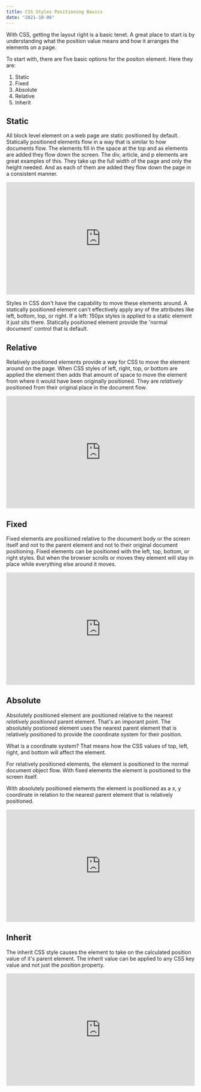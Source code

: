 ```yaml
---
title: CSS Styles Positioning Basics
date: "2021-10-06"
---
```


With CSS, getting the layout right is a basic tenet. A great place to start is by understanding what the position value means and how it arranges the elements on a page. 

To start with, there are five basic options for the positon element. Here they are:

1. Static
2. Fixed
3. Absolute
4. Relative
5. Inherit

## Static

All block level element on a web page are static positioned by default. Statically positioned elements flow in a way that is similar to how documents flow. The elements fill in the space at the top and as elements are added they flow down the screen. The div, article, and p elements are great examples of this. They take up the full width of the page and only the height needed. And as each of them are added they flow down the page in a consistent manner.

<iframe height="300" style="width: 100%;" scrolling="no" title="CSS Demo: Static block elements" src="https://codepen.io/pattee/embed/jOGapBM?default-tab=html%2Cresult" frameborder="no" loading="lazy" allowtransparency="true" allowfullscreen="true">
  See the Pen <a href="https://codepen.io/pattee/pen/jOGapBM">
  CSS Demo: Static block elements</a> by Pattee Green (<a href="https://codepen.io/pattee">@pattee</a>)
  on <a href="https://codepen.io">CodePen</a>.
</iframe>

Styles in CSS don't have the capability to move these elements around. A statically positioned element can't effectively apply any of the attributes like left, bottom, top, or right. If a left: 150px styles is applied to a static element it just sits there. Statically positioned element provide the 'normal document' control that is default.

## Relative

Relatively positioned elements provide a way for CSS to move the element around on the page. When CSS styles of left, right, top, or bottom are applied the element then adds that amount of space to move the element from where it would have been originally positioned. They are _relatively_ positioned from their original place in the document flow.

<iframe height="300" style="width: 100%;" scrolling="no" title="CSS Demo: Relatively positioned elements" src="https://codepen.io/pattee/embed/ExwbpvE?default-tab=html%2Cresult" frameborder="no" loading="lazy" allowtransparency="true" allowfullscreen="true">
  See the Pen <a href="https://codepen.io/pattee/pen/ExwbpvE">
  CSS Demo: Relatively positioned elements</a> by Pattee Green (<a href="https://codepen.io/pattee">@pattee</a>)
  on <a href="https://codepen.io">CodePen</a>.
</iframe>

## Fixed 

Fixed elements are positioned relative to the document body or the screen itself and not to the parent element and not to their original document positioning. Fixed elements can be positioned with the left, top, bottom, or right styles. But when the browser scrolls or moves they element will stay in place while everything else around it moves. 

<iframe height="300" style="width: 100%;" scrolling="no" title="Untitled" src="https://codepen.io/pattee/embed/wvrPxrK?default-tab=html%2Cresult" frameborder="no" loading="lazy" allowtransparency="true" allowfullscreen="true">
  See the Pen <a href="https://codepen.io/pattee/pen/wvrPxrK">
  Untitled</a> by Pattee Green (<a href="https://codepen.io/pattee">@pattee</a>)
  on <a href="https://codepen.io">CodePen</a>.
</iframe>

## Absolute

Absolutely positioned element are positioned relative to the nearest _relatively positioned_ parent element. That's an imporant point. The absolutely postioned element uses the nearest parent element that is relatively positioned to provide the coordinate system for their position. 

What is a coordinate system? That means how the CSS values of top, left, right, and bottom will affect the element. 

For relatively positioned elements, the element is positioned to the normal document object flow. With fixed elements the element is positioned to the screen itself.

With absolutely positioned elements the element is positioned as a x, y coordinate in relation to the nearest parent element that is relatively positioned.

<iframe height="300" style="width: 100%;" scrolling="no" title="Untitled" src="https://codepen.io/pattee/embed/JjrOBLm?default-tab=html%2Cresult" frameborder="no" loading="lazy" allowtransparency="true" allowfullscreen="true">
  See the Pen <a href="https://codepen.io/pattee/pen/JjrOBLm">
  Untitled</a> by Pattee Green (<a href="https://codepen.io/pattee">@pattee</a>)
  on <a href="https://codepen.io">CodePen</a>.
</iframe>

## Inherit

The inherit CSS style causes the element to take on the calculated position value of it's parent element. The inherit value can be applied to any CSS key value and not just the position property.

<iframe height="300" style="width: 100%;" scrolling="no" title="CSS Demo: Absolutely positioned element" src="https://codepen.io/pattee/embed/VwMrBdN?default-tab=html%2Cresult" frameborder="no" loading="lazy" allowtransparency="true" allowfullscreen="true">
  See the Pen <a href="https://codepen.io/pattee/pen/VwMrBdN">
  CSS Demo: Absolutely positioned element</a> by Pattee Green (<a href="https://codepen.io/pattee">@pattee</a>)
  on <a href="https://codepen.io">CodePen</a>.
</iframe>

